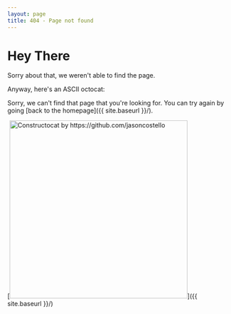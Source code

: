 ```yaml
---
layout: page
title: 404 - Page not found
---
```


# Hey There

Sorry about that, we weren't able to find the page.  

Anyway, here's an ASCII octocat: 



Sorry, we can't find that page that you're looking for. You can try again by going [back to the homepage]({{ site.baseurl }}/).

[<img src="{{ site.baseurl }}/images/404.jpg" alt="Constructocat by https://github.com/jasoncostello" style="width: 400px;"/>]({{ site.baseurl }}/)
